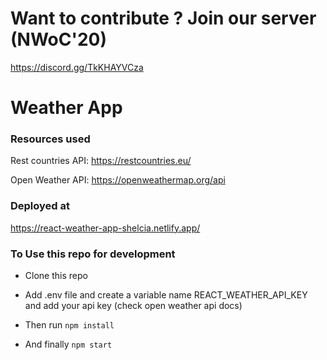 # Want to contribute ? Join our server (NWoC'20)

https://discord.gg/TkKHAYVCza


# Weather App

### Resources used

Rest countries API:  https://restcountries.eu/ 

Open Weather API: https://openweathermap.org/api


### Deployed at

https://react-weather-app-shelcia.netlify.app/



### To Use this repo for development 


- Clone this repo

- Add .env file and create a variable name REACT_WEATHER_API_KEY and add your api key (check open weather api docs)

- Then run <code>npm install</code>

- And finally <code>npm start</code>



